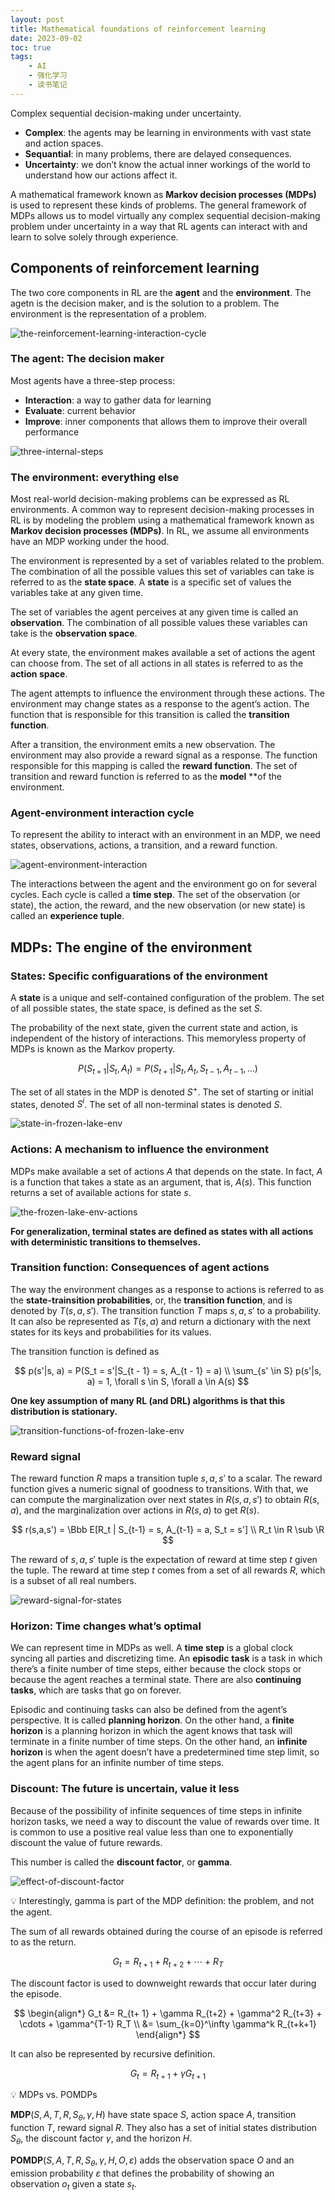 ```yaml
---
layout: post
title: Mathematical foundations of reinforcement learning
date: 2023-09-02
toc: true
tags:
    - AI
    - 强化学习
    - 读书笔记
---
```


Complex sequential decision-making under uncertainty.

- **Complex**: the agents may be learning in environments with vast state and action spaces.
- **Sequantial**: in many problems, there are delayed consequences.
- **Uncertainty**: we don’t know the actual inner workings of the world to understand how our actions affect it.

A mathematical framework known as **Markov decision processes (MDPs)** is used to represent these kinds of problems. The general framework of MDPs allows us to model virtually any complex sequential decision-making problem under uncertainty in a way that RL agents can interact with and learn to solve solely through experience.

## Components of reinforcement learning

The two core components in RL are the **agent** and the **environment**. The agetn is the decision maker, and is the solution to a problem. The environment is the representation of a problem.

![the-reinforcement-learning-interaction-cycle](/assets/images/2023-09-02-mathematical-foundations-of-reinforcement-learning/the-reinforcement-learning-interaction-cycle.png)

### The agent: The decision maker

Most agents have a three-step process:

- **Interaction**: a way to gather data for learning
- **Evaluate**: current behavior
- **Improve**: inner components that allows them to improve their overall performance

![three-internal-steps](/assets/images/2023-09-02-mathematical-foundations-of-reinforcement-learning/three-internal-steps.png)

### The environment: everything else

Most real-world decision-making problems can be expressed as RL environments. A common way to represent decision-making processes in RL is by modeling the problem using a mathematical framework known as **Markov decision processes (MDPs)**. In RL, we assume all environments have an MDP working under the hood.

The environment is represented by a set of variables related to the problem. The combination of all the possible values this set of variables can take is referred to as the **state space**. A **state** is a specific set of values the variables take at any given time.

The set of variables the agent perceives at any given time is called an **observation**. The combination of all possible values these variables can take is the **observation space**.

At every state, the environment makes available a set of actions the agent can choose from. The set of all actions in all states is referred to as the **action space**.

The agent attempts to influence the environment through these actions. The environment may change states as a response to the agent’s action. The function that is responsible for this transition is called the **transition function**.

After a transition, the environment emits a new observation. The environment may also provide a reward signal as a response. The function responsible for this mapping is called the **reward function**. The set of transition and reward function is referred to as the **model** **of the environment.

### Agent-environment interaction cycle

To represent the ability to interact with an environment in an MDP, we need states, observations, actions, a transition, and a reward function.

![agent-environment-interaction](/assets/images/2023-09-02-mathematical-foundations-of-reinforcement-learning/agent-environment-interaction.png)

The interactions between the agent and the environment go on for several cycles. Each
cycle is called a **time step**. The set of the observation (or state), the action, the reward, and the new observation (or new state) is called an **experience tuple**.

## MDPs: The engine of the environment

### States: Specific configuarations of the environment

A **state** is a unique and self-contained configuration of the problem. The set of all possible states, the state space, is defined as the set $S$.

The probability of the next state, given the current state and action, is independent of the history of interactions. This memoryless property of MDPs is known as the Markov property.

$$
P(S_{t + 1} | S_t, A_t) = P(S_{t+1}|S_t, A_t, S_{t-1}, A_{t-1}, \dots)
$$

The set of all states in the MDP is denoted $S^+$. The set of starting or initial states, denoted $S^i$. The set of all non-terminal states is denoted $S$.

![state-in-frozen-lake-env](/assets/images/2023-09-02-mathematical-foundations-of-reinforcement-learning/state-in-frozen-lake-env.png)

### Actions: A mechanism to influence the environment

MDPs make available a set of actions $A$ that depends on the state. In fact, $A$ is a function that takes a state as an argument, that is, $A(s)$. This function returns a set of available actions for state $s$.

![the-frozen-lake-env-actions](/assets/images/2023-09-02-mathematical-foundations-of-reinforcement-learning/the-frozen-lake-env-actions.png)

**For generalization, terminal states are defined as states with all actions with deterministic transitions to themselves.**

### Transition function: Consequences of agent actions

The way the environment changes as a response to actions is referred to as the **state-trainsition probabilities**, or, the **transition function**, and is denoted by $T(s, a, s')$. The transition function $T$ maps $s, a, s'$ to a probability. It can also be represented as $T(s, a)$ and return a dictionary with the next states for its keys and probabilities for its values.

The transition function is defined as

$$
p(s'|s, a) = P(S_t = s'|S_{t - 1} = s, A_{t - 1} = a) \\
\sum_{s' \in S} p(s'|s, a) = 1, \forall s \in S, \forall a \in A(s)
$$

**One key assumption of many RL (and DRL) algorithms is that this distribution is stationary.**

![transition-functions-of-frozen-lake-env](/assets/images/2023-09-02-mathematical-foundations-of-reinforcement-learning/transition-functions-of-frozen-lake-env.png)

### Reward signal

The reward function $R$ maps a transition tuple $s, a, s'$ to a scalar. The reward function gives a numeric signal of goodness to transitions. With that, we can compute the marginalization over next states in $R(s,a,s')$ to obtain $R(s,a)$, and the marginalization over actions in $R(s,a)$ to get $R(s)$.

$$
r(s,a,s') = \Bbb E[R_t | S_{t-1} = s, A_{t-1} = a, S_t = s'] \\
R_t \in R \sub \R
$$

The reward of $s, a, s'$ tuple is the expectation of reward at time step $t$ given the tuple. The reward at time step $t$ comes from a set of all rewards $R$, which is a subset of all real numbers.

![reward-signal-for-states](/assets/images/2023-09-02-mathematical-foundations-of-reinforcement-learning/reward-signal-for-states.png)

### Horizon: Time changes what’s optimal

We can represent time in MDPs as well. A **time step** is a global clock syncing all parties and discretizing time. An **episodic** **task** is a task in which there’s a finite number of time steps, either because the clock stops or because the agent reaches a terminal state. There are also **continuing tasks**, which are tasks that go on forever.

Episodic and continuing tasks can also be defined from the agent’s perspective. It is called **planning horizon**. On the other hand, a **finite horizon** is a planning horizon in which the agent knows that task will terminate in a finite number of time steps. On the other hand, an **infinite horizon** is when the agent doesn’t have a predetermined time step limit, so the agent plans for an infinite number of time steps.

### Discount: The future is uncertain, value it less

Because of the possibility of infinite sequences of time steps in infinite horizon tasks, we need a way to discount the value of rewards over time. It is common to use a positive real value less than one to exponentially discount the value of future rewards.

This number is called the **discount factor**, or **gamma**. 

![effect-of-discount-factor](/assets/images/2023-09-02-mathematical-foundations-of-reinforcement-learning/effect-of-discount-factor.png)

💡 Interestingly, gamma is part of the MDP definition: the problem, and not the agent.

The sum of all rewards obtained during the course of an episode is referred to as the return.

$$
G_t = R_{t+1} + R_{t+2} + \cdots + R_T
$$

The discount factor is used to downweight rewards that occur later during the episode.

$$
\begin{align*}
G_t &= R_{t+ 1} + \gamma R_{t+2} + \gamma^2 R_{t+3} + \cdots + \gamma^{T-1} R_T \\
&= \sum_{k=0}^\infty \gamma^k R_{t+k+1}
\end{align*}
$$

It can also be represented by recursive definition.

$$
G_t = R_{t+1} + \gamma G_{t+1}
$$

💡 MDPs vs. POMDPs

$\textbf{MDP}(S, A, T, R, S_\theta, \gamma, H)$ have state space $S$, action space $A$, transition function $T$, reward signal $R$. They also has a set of initial states distribution $S_\theta$, the discount factor $\gamma$, and the horizon $H$.

$\textbf{POMDP}(S, A, T, R, S_\theta, \gamma, H, O, \varepsilon)$ adds the observation space $O$ and an emission probability $\varepsilon$ that defines the probability of showing an observation $o_t$ given a state $s_t$.